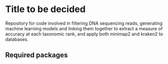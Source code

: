 # Title to be decided

Repository for code involved in filtering DNA sequencing reads, generating machine learning models and linking them together to extract a measure of accuracy at each taxonomic rank, and apply both minimap2 and kraken2 to databases.

## Required packages
